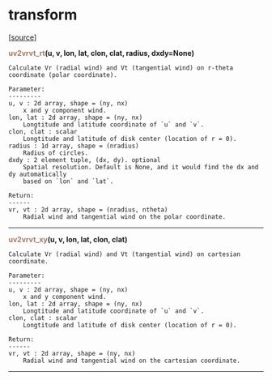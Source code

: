 # transform  

[[source](../transform.py)]  

<span style="color:#a77864">**uv2vrvt_rt**</span>**(u, v, lon, lat, clon, clat, radius, dxdy=None)**

    Calculate Vr (radial wind) and Vt (tangential wind) on r-theta coordinate (polar coordinate).
    
    Parameter:
    ---------
    u, v : 2d array, shape = (ny, nx)
        x and y component wind.
    lon, lat : 2d array, shape = (ny, nx)
        Longtitude and latitude coordinate of `u` and `v`.
    clon, clat : scalar
        Longtitude and latitude of disk center (location of r = 0).
    radius : 1d array, shape = (nradius)
        Radius of circles.
    dxdy : 2 element tuple, (dx, dy). optional
        Spatial resolution. Default is None, and it would find the dx and dy automatically
        based on `lon` and `lat`.
        
    Return:
    ------
    vr, vt : 2d array, shape = (nradius, ntheta)
        Radial wind and tangential wind on the polar coordinate.



******
<span style="color:#a77864">**uv2vrvt_xy**</span>**(u, v, lon, lat, clon, clat)**

    Calculate Vr (radial wind) and Vt (tangential wind) on cartesian coordinate.
    
    Parameter:
    ---------
    u, v : 2d array, shape = (ny, nx)
        x and y component wind.
    lon, lat : 2d array, shape = (ny, nx)
        Longtitude and latitude coordinate of `u` and `v`.
    clon, clat : scalar
        Longtitude and latitude of disk center (location of r = 0).

    Return:
    ------
    vr, vt : 2d array, shape = (ny, nx)
        Radial wind and tangential wind on the cartesian coordinate.



******